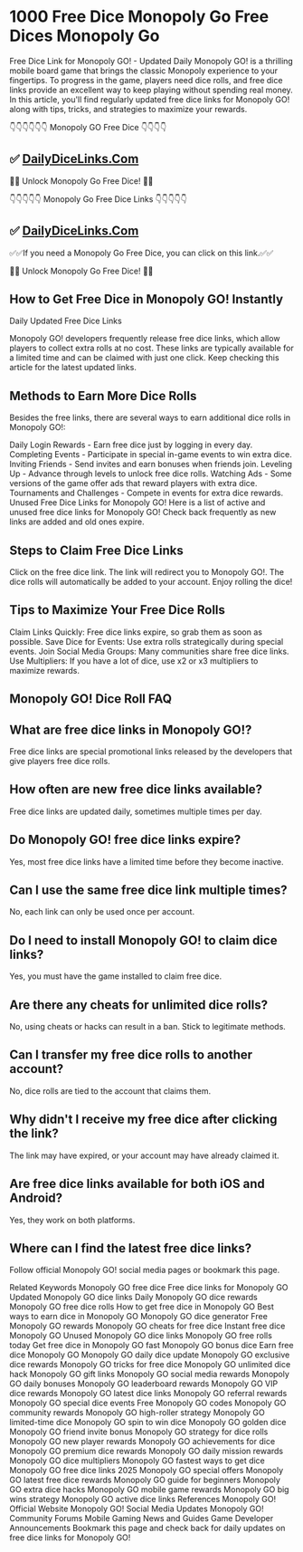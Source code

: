 # 1000 Free Dice Monopoly Go Free Dices Monopoly Go

Free Dice Link for Monopoly GO! - Updated Daily
Monopoly GO! is a thrilling mobile board game that brings the classic Monopoly experience to your fingertips. To progress in the game, players need dice rolls, and free dice links provide an excellent way to keep playing without spending real money. In this article, you'll find regularly updated free dice links for Monopoly GO! along with tips, tricks, and strategies to maximize your rewards.

👇👇👇👇👇👇 Monopoly GO Free Dice 👇👇👇👇


## ✅ [DailyDiceLinks.Com](https://dailydicelinks.com/)  


🎲🎲 Unlock Monopoly Go Free Dice! 🎲🎲

👇👇👇👇👇 Monopoly Go Free Dice Links 👇👇👇👇👇


## ✅ [DailyDiceLinks.Com](https://dailydicelinks.com/)  


✅✅If you need a Monopoly Go Free Dice, you can click on this link.✅✅

🎲🎲 Unlock Monopoly Go Free Dice! 🎲🎲

## How to Get Free Dice in Monopoly GO! Instantly

Daily Updated Free Dice Links

Monopoly GO! developers frequently release free dice links, which allow players to collect extra rolls at no cost. These links are typically available for a limited time and can be claimed with just one click. Keep checking this article for the latest updated links.

## Methods to Earn More Dice Rolls

Besides the free links, there are several ways to earn additional dice rolls in Monopoly GO!:

Daily Login Rewards - Earn free dice just by logging in every day.
Completing Events - Participate in special in-game events to win extra dice.
Inviting Friends - Send invites and earn bonuses when friends join.
Leveling Up - Advance through levels to unlock free dice rolls.
Watching Ads - Some versions of the game offer ads that reward players with extra dice.
Tournaments and Challenges - Compete in events for extra dice rewards.
Unused Free Dice Links for Monopoly GO!
Here is a list of active and unused free dice links for Monopoly GO! Check back frequently as new links are added and old ones expire.

## Steps to Claim Free Dice Links

Click on the free dice link.
The link will redirect you to Monopoly GO!.
The dice rolls will automatically be added to your account.
Enjoy rolling the dice!

## Tips to Maximize Your Free Dice Rolls

Claim Links Quickly: Free dice links expire, so grab them as soon as possible.
Save Dice for Events: Use extra rolls strategically during special events.
Join Social Media Groups: Many communities share free dice links.
Use Multipliers: If you have a lot of dice, use x2 or x3 multipliers to maximize rewards.

## Monopoly GO! Dice Roll FAQ

## What are free dice links in Monopoly GO!?

Free dice links are special promotional links released by the developers that give players free dice rolls.

## How often are new free dice links available?

Free dice links are updated daily, sometimes multiple times per day.

## Do Monopoly GO! free dice links expire?

Yes, most free dice links have a limited time before they become inactive.

## Can I use the same free dice link multiple times?

No, each link can only be used once per account.

## Do I need to install Monopoly GO! to claim dice links?

Yes, you must have the game installed to claim free dice.

## Are there any cheats for unlimited dice rolls?

No, using cheats or hacks can result in a ban. Stick to legitimate methods.

## Can I transfer my free dice rolls to another account?

No, dice rolls are tied to the account that claims them.

## Why didn't I receive my free dice after clicking the link?

The link may have expired, or your account may have already claimed it.

## Are free dice links available for both iOS and Android?

Yes, they work on both platforms.

## Where can I find the latest free dice links?

Follow official Monopoly GO! social media pages or bookmark this page.

Related Keywords
Monopoly GO free dice
Free dice links for Monopoly GO
Updated Monopoly GO dice links
Daily Monopoly GO dice rewards
Monopoly GO free dice rolls
How to get free dice in Monopoly GO
Best ways to earn dice in Monopoly GO
Monopoly GO dice generator
Free Monopoly GO rewards
Monopoly GO cheats for free dice
Instant free dice Monopoly GO
Unused Monopoly GO dice links
Monopoly GO free rolls today
Get free dice in Monopoly GO fast
Monopoly GO bonus dice
Earn free dice Monopoly GO
Monopoly GO daily dice update
Monopoly GO exclusive dice rewards
Monopoly GO tricks for free dice
Monopoly GO unlimited dice hack
Monopoly GO gift links
Monopoly GO social media rewards
Monopoly GO daily bonuses
Monopoly GO leaderboard rewards
Monopoly GO VIP dice rewards
Monopoly GO latest dice links
Monopoly GO referral rewards
Monopoly GO special dice events
Free Monopoly GO codes
Monopoly GO community rewards
Monopoly GO high-roller strategy
Monopoly GO limited-time dice
Monopoly GO spin to win dice
Monopoly GO golden dice
Monopoly GO friend invite bonus
Monopoly GO strategy for dice rolls
Monopoly GO new player rewards
Monopoly GO achievements for dice
Monopoly GO premium dice rewards
Monopoly GO daily mission rewards
Monopoly GO dice multipliers
Monopoly GO fastest ways to get dice
Monopoly GO free dice links 2025
Monopoly GO special offers
Monopoly GO latest free dice rewards
Monopoly GO guide for beginners
Monopoly GO extra dice hacks
Monopoly GO mobile game rewards
Monopoly GO big wins strategy
Monopoly GO active dice links
References
Monopoly GO! Official Website
Monopoly GO! Social Media Updates
Monopoly GO! Community Forums
Mobile Gaming News and Guides
Game Developer Announcements
Bookmark this page and check back for daily updates on free dice links for Monopoly GO!
